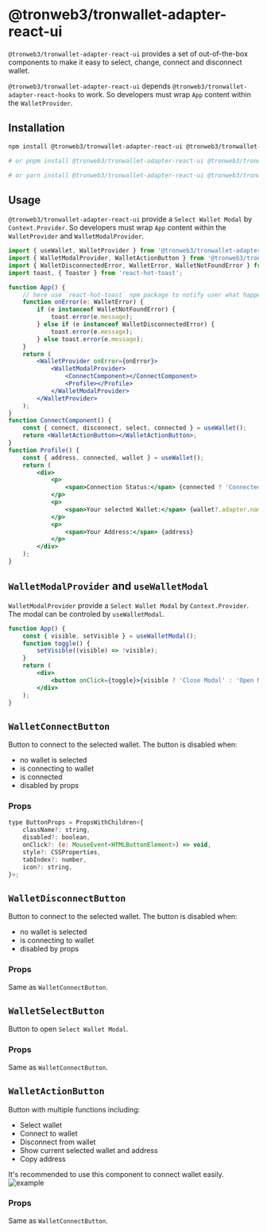 # @tronweb3/tronwallet-adapter-react-ui

`@tronweb3/tronwallet-adapter-react-ui` provides a set of out-of-the-box components to make it easy to select, change, connect and disconnect wallet.

`@tronweb3/tronwallet-adapter-react-ui` depends `@tronweb3/tronwallet-adapter-react-hooks` to work. So developers must wrap `App` content within the `WalletProvider`.

## Installation

```bash
npm install @tronweb3/tronwallet-adapter-react-ui @tronweb3/tronwallet-adapter-react-hooks @tronweb3/tronwallet-abstract-adapter @tronweb3/tronwallet-adapters

# or pnpm install @tronweb3/tronwallet-adapter-react-ui @tronweb3/tronwallet-adapter-react-hooks @tronweb3/tronwallet-abstract-adapter @tronweb3/tronwallet-adapters

# or yarn install @tronweb3/tronwallet-adapter-react-ui @tronweb3/tronwallet-adapter-react-hooks @tronweb3/tronwallet-abstract-adapter @tronweb3/tronwallet-adapters
```

## Usage

`@tronweb3/tronwallet-adapter-react-ui` provide a `Select Wallet Modal` by `Context.Provider`. So developers must wrap `App` content within the `WalletProvider` and `WalletModalProvider`.

```jsx
import { useWallet, WalletProvider } from '@tronweb3/tronwallet-adapter-react-hooks';
import { WalletModalProvider, WalletActionButton } from '@tronweb3/tronwallet-adapter-react-ui';
import { WalletDisconnectedError, WalletError, WalletNotFoundError } from '@tronweb3/tronwallet-abstract-adapter';
import toast, { Toaster } from 'react-hot-toast';

function App() {
    // here use `react-hot-toast` npm package to notify user what happened
    function onError(e: WalletError) {
        if (e instanceof WalletNotFoundError) {
            toast.error(e.message);
        } else if (e instanceof WalletDisconnectedError) {
            toast.error(e.message);
        } else toast.error(e.message);
    }
    return (
        <WalletProvider onError={onError}>
            <WalletModalProvider>
                <ConnectComponent></ConnectComponent>
                <Profile></Profile>
            </WalletModalProvider>
        </WalletProvider>
    );
}
function ConnectComponent() {
    const { connect, disconnect, select, connected } = useWallet();
    return <WalletActionButton></WalletActionButton>;
}
function Profile() {
    const { address, connected, wallet } = useWallet();
    return (
        <div>
            <p>
                <span>Connection Status:</span> {connected ? 'Connected' : 'Disconnected'}
            </p>
            <p>
                <span>Your selected Wallet:</span> {wallet?.adapter.name}
            </p>
            <p>
                <span>Your Address:</span> {address}
            </p>
        </div>
    );
}
```

## `WalletModalProvider` and `useWalletModal`

`WalletModalProvider` provide a `Select Wallet Modal` by `Context.Provider`. The modal can be controled by `useWalletModal`.

```jsx
function App() {
    const { visible, setVisible } = useWalletModal();
    function toggle() {
        setVisible((visible) => !visible);
    }
    return (
        <div>
            <button onClick={toggle}>{visible ? 'Close Modal' : 'Open Modal'}</button>
        </div>
    );
}
```

## `WalletConnectButton`

Button to connect to the selected wallet. The button is disabled when:

-   no wallet is selected
-   is connecting to wallet
-   is connected
-   disabled by props

### Props

```jsx
type ButtonProps = PropsWithChildren<{
    className?: string,
    disabled?: boolean,
    onClick?: (e: MouseEvent<HTMLButtonElement>) => void,
    style?: CSSProperties,
    tabIndex?: number,
    icon?: string,
}>;
```

## `WalletDisconnectButton`

Button to connect to the selected wallet. The button is disabled when:

-   no wallet is selected
-   is connecting to wallet
-   disabled by props

### Props

Same as `WalletConnectButton`.

## `WalletSelectButton`

Button to open `Select Wallet Modal`.

### Props

Same as `WalletConnectButton`.

## `WalletActionButton`

Button with multiple functions including:

-   Select wallet
-   Connect to wallet
-   Disconnect from wallet
-   Show current selected wallet and address
-   Copy address

It's recommended to use this component to connect wallet easily.
![example](https://raw.githubusercontent.com/tronprotocol/tronwallet-adapter/main/docs/action-button.gif)

### Props

Same as `WalletConnectButton`.

